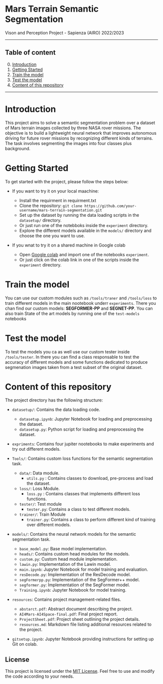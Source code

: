 # Mars Terrain Semantic Segmentation
Vison and Perception Project - Sapienza (AIRO) 2022/2023

---
## Table of content
0. [Introduction](#introduction)
1. [Getting Started](#getting-started)
2. [Train the model](#train-the-model)
3. [Test the model](#test-the-model)
4. [Content of this repository](#content-of-this-repository)
---

# Introduction
This project aims to solve a semantic segmentation problem over a dataset of Mars terrain images collected by three NASA rover missions. The objective is to build a lightweight neural network that improves autonomous driving for future rover missions by recognizing different kinds of terrains. The task involves segmenting the images into four classes plus background.

# Getting Started

To get started with the project, please follow the steps below:

- If you want to try it on your local maachine:

    - Install the requirment in requirment.txt
    - Clone the repository: `git clone https://github.com/your-username/mars-terrain-segmentation.git`
    - Set up the dataset by running the data loading scripts in the `datasetup/` directory.
    - Or just run one of the notebboks inside the `experiment` directory.
    - Explore the different models available in the `models/` directory and choose the one you want to use.
       
- If you wnat to try it on a shared machine in Google colab
    - Open [Google colab](https://colab.research.google.com/) and import one of the notebooks `experiment`.
    - Or just click on the colab link in one of the scripts inside the `experiment` directory.


# Train the model

You can use our custom modules such as `/tools/traner` and `/tools/loss` to train different models in the main nootebook underr `experiments`.
There you chan find our custom models: **SEGFORMER-PP** and **SEGNET-PP**. You can also train State of the art models by running one of the `test-models` notebooks

# Test the model

To test the models you ca as well use our custom tester inside `/tools/tester`. In there you can find a class responsable to test the accuracy of different models and some functions dedicated to produce segmenation images taken from a test subset of the original dataset.

# Content of this repository

The project directory has the following structure:

- `datasetup/`: Contains the data loading code.
    - `datasetup.ipynb`: Jupyter Notebook for loading and preprocessing the dataset.
    - `datasetup.py`: Python script for loading and preprocessing the dataset.
      
- `expriments`: Contains four jupiter nootebooks to make experiments and try out different models.
  
- `Tools/`: Contains custom loss functions for the semantic segmentation task.
    - `data/`: Data module.
        - `utils.py` : Contains classes to download, pre-process and load the dataset.
    - `loss/`: Loss Module.
        - `loss.py` : Contains classes that implements different loss functions.
    - `tester/`: Test module
        - `tester.py`: Contains a class to test different models.
    - `trainer/`: Train Module
        - `trainer.py`: Contains a class to perform different kind of training over different models.

- `models/`: Contains the neural network models for the semantic segmentation task.
    - `base_model.py`: Base model implementation.
    - `heads/`: Contains custom head modules for the models.
    - `custom.py`: Custom head module implementation.
    - `lawin.py`: Implementation of the Lawin model.
    - `main.ipynb`: Jupyter Notebook for model training and evaluation.
    - `resDecode.py`: Implementation of the ResDecode model.
    - `segFormerpp.py`: Implementation of the SegFormer++ model.
    - `segformer.py`: Implementation of the SegFormer model.
    - `Training.ipynb`: Jupyter Notebook for model training.

- `resources`: Contains project management-related files.
    - `abstarct.pdf`: Abstract document describing the project.
    - `AI4Mars-AI4Space-final.pdf`: Final project report.
    - `ProjectSheet.pdf`: Project sheet outlining the project details.
    - `resources.md`: Markdown file listing additional resources related to the project.
 
- `gitsetup.ipynb`: Jupyter Notebook providing instructions for setting up Git on colab.

## License

This project is licensed under the [MIT License](LICENSE). Feel free to use and modify the code according to your needs.


